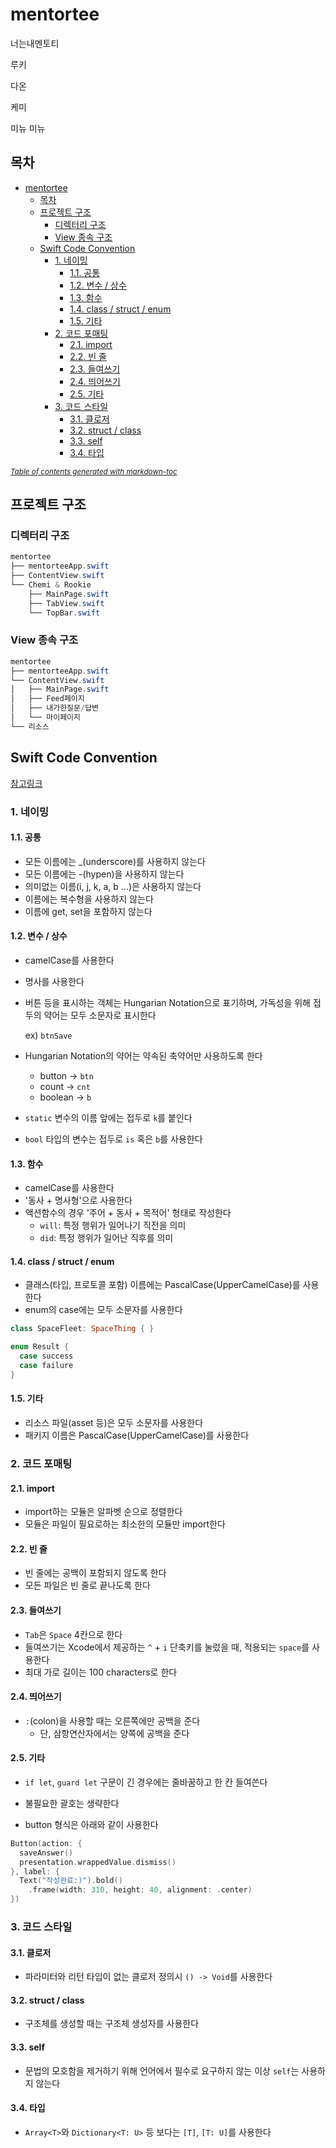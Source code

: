 # mentortee

너는내멘토티

루키

다온

케미

미뉴 미뉴

## 목차

- [mentortee](#mentortee)
  * [목차](#--)
  * [프로젝트 구조](#-------)
    + [디렉터리 구조](#-------)
    + [View 종속 구조](#view------)
  * [Swift Code Convention](#swift-code-convention)
    + [1. 네이밍](#1----)
      - [1.1. 공통](#11---)
      - [1.2. 변수 / 상수](#12--------)
      - [1.3. 함수](#13---)
      - [1.4. class / struct / enum](#14-class---struct---enum)
      - [1.5. 기타](#15---)
    + [2. 코드 포매팅](#2-------)
      - [2.1. import](#21-import)
      - [2.2. 빈 줄](#22----)
      - [2.3. 들여쓰기](#23-----)
      - [2.4. 띄어쓰기](#24-----)
      - [2.5. 기타](#25---)
    + [3. 코드 스타일](#3-------)
      - [3.1. 클로저](#31----)
      - [3.2. struct / class](#32-struct---class)
      - [3.3. self](#33-self)
      - [3.4. 타입](#34---)

<small><i><a href='http://ecotrust-canada.github.io/markdown-toc/'>Table of contents generated with markdown-toc</a></i></small>

## 프로젝트 구조

### 디렉터리 구조

```powershell
mentortee
├── mentorteeApp.swift
├── ContentView.swift
└── Chemi & Rookie
    ├── MainPage.swift
    ├── TabView.swift
    └── TopBar.swift
```

### View 종속 구조

```powershell
mentortee
├── mentorteeApp.swift
└── ContentView.swift
│   ├── MainPage.swift
│   ├── Feed페이지
│   ├── 내가한질문/답변
│   └── 마이페이지
└── 리소스
```



## Swift Code Convention

[참고링크](https://jusung.github.io/Swift-Code-Convention/)

### 1. 네이밍

#### 1.1. 공통

- 모든 이름에는 _(underscore)를 사용하지 않는다
- 모든 이름에는 -(hypen)을 사용하지 않는다
- 의미없는 이름(i, j, k, a, b ...)은 사용하지 않는다
- 이름에는 복수형을 사용하지 않는다
- 이름에 get, set을 포함하지 않는다

#### 1.2. 변수 / 상수

- camelCase를 사용한다

- 명사를 사용한다

- 버튼 등을 표시하는 객체는 Hungarian Notation으로 표기하며, 가독성을 위해 접두의 약어는 모두 소문자로 표시한다

  ex) `btnSave`

- Hungarian Notation의 약어는 약속된 축약어만 사용하도록 한다

  - button -> `btn`
  - count -> `cnt`
  - boolean -> `b`

- `static` 변수의 이름 앞에는 접두로 `k`를 붙인다

- `bool` 타입의 변수는 접두로 `is` 혹은 `b`를 사용한다

#### 1.3. 함수

- camelCase를 사용한다
- '동사 + 명사형'으로 사용한다
- 액션함수의 경우 '주어 + 동사 + 목적어' 형태로 작성한다
  - `will`: 특정 행위가 일어나기 직전을 의미
  - `did`: 특정 행위가 일어난 직후를 의미

#### 1.4. class / struct / enum

- 클래스(타입, 프로토콜 포함) 이름에는 PascalCase(UpperCamelCase)를 사용한다
- enum의 case에는 모두 소문자를 사용한다

```swift
class SpaceFleet: SpaceThing { }

enum Result {
  case success
  case failure
}
```

#### 1.5. 기타

- 리소스 파일(asset 등)은 모두 소문자를 사용한다
- 패키지 이름은 PascalCase(UpperCamelCase)를 사용한다



### 2. 코드 포매팅

#### 2.1. import

- import하는 모듈은 알파벳 순으로 정렬한다
- 모듈은 파일이 필요로하는 최소한의 모듈만 import한다

#### 2.2. 빈 줄

- 빈 줄에는 공백이 포함되지 않도록 한다
- 모든 파일은 빈 줄로 끝나도록 한다

#### 2.3. 들여쓰기

- `Tab`은  `Space` 4칸으로 한다
- 들여쓰기는 Xcode에서 제공하는 `^` + `i` 단축키를 눌렀을 때, 적용되는 `space`를 사용한다
- 최대 가로 길이는 100 characters로 한다

#### 2.4. 띄어쓰기

- `:`(colon)을 사용할 때는 오른쪽에만 공백을 준다
  - 단, 삼항연산자에서는 양쪽에 공백을 준다

#### 2.5. 기타

- `if let`, `guard let` 구문이 긴 경우에는 줄바꿈하고 한 칸 들여쓴다

- 불필요한 괄호는 생략한다
- button 형식은 아래와 같이 사용한다

```swift
Button(action: {
  saveAnswer()
  presentation.wrappedValue.dismiss()
}, label: {
  Text("작성완료:)").bold()
  	.frame(width: 310, height: 40, alignment: .center)
})
```



### 3. 코드 스타일

#### 3.1. 클로저

- 파라미터와 리턴 타입이 없는 클로저 정의시 `() -> Void`를 사용한다

#### 3.2. struct / class

- 구조체를 생성할 때는 구조체 생성자를 사용한다

#### 3.3. self

- 문법의 모호함을 제거하기 위해 언어에서 필수로 요구하지 않는 이상 `self`는 사용하지 않는다

#### 3.4. 타입

- `Array<T>`와 `Dictionary<T: U>` 등 보다는 `[T]`, `[T: U]`를 사용한다

